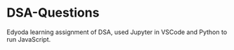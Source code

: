 # DSA-Questions
Edyoda learning assignment of DSA, used Jupyter in VSCode and Python to run JavaScript.
